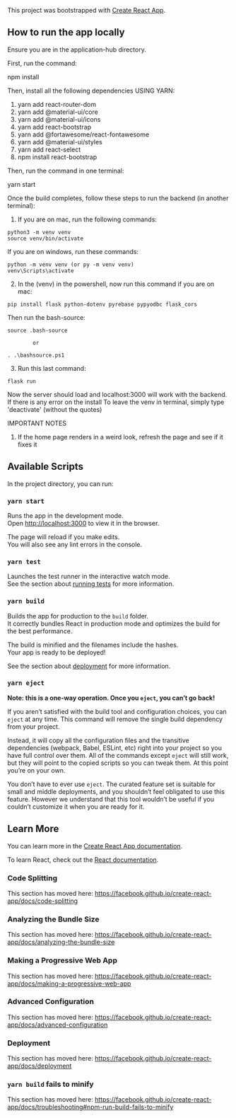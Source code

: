 This project was bootstrapped with [Create React App](https://github.com/facebook/create-react-app).

## How to run the app locally

Ensure you are in the application-hub directory.

First, run the command: 

  npm install
  
Then, install all the following dependencies USING YARN: 

  1. yarn add react-router-dom
  2. yarn add @material-ui/core
  3. yarn add @material-ui/icons
  4. yarn add react-bootstrap
  5. yarn add @fortawesome/react-fontawesome
  6. yarn add @material-ui/styles
  7. yarn add react-select
  8. npm install react-bootstrap

Then, run the command in one terminal:

  yarn start
  
Once the build completes, follow these steps to run the backend (in another terminal):

  1. If you are on mac, run the following commands: 
  
    python3 -m venv venv
    source venv/bin/activate
  
  If you are on windows, run these commands:
  
    python -m venv venv (or py -m venv venv)
    venv\Scripts\activate
    
  2. In the (venv) in the powershell, now run this command if you are on mac:
  
    pip install flask python-dotenv pyrebase pypyodbc flask_cors
    
  Then run the bash-source:
  
    source .bash-source 
    
            or
            
    . .\bashsource.ps1
    
  3. Run this last command: 
  
    flask run
    
  Now the server should load and localhost:3000 will work with the backend. If there is any error on the install
  To leave the venv in terminal, simply type 'deactivate' (without the quotes)
  
  IMPORTANT NOTES
  
  1. If the home page renders in a weird look, refresh the page and see if it fixes it
 
    

## Available Scripts

In the project directory, you can run:

### `yarn start`

Runs the app in the development mode.<br />
Open [http://localhost:3000](http://localhost:3000) to view it in the browser.

The page will reload if you make edits.<br />
You will also see any lint errors in the console.

### `yarn test`

Launches the test runner in the interactive watch mode.<br />
See the section about [running tests](https://facebook.github.io/create-react-app/docs/running-tests) for more information.

### `yarn build`

Builds the app for production to the `build` folder.<br />
It correctly bundles React in production mode and optimizes the build for the best performance.

The build is minified and the filenames include the hashes.<br />
Your app is ready to be deployed!

See the section about [deployment](https://facebook.github.io/create-react-app/docs/deployment) for more information.

### `yarn eject`

**Note: this is a one-way operation. Once you `eject`, you can’t go back!**

If you aren’t satisfied with the build tool and configuration choices, you can `eject` at any time. This command will remove the single build dependency from your project.

Instead, it will copy all the configuration files and the transitive dependencies (webpack, Babel, ESLint, etc) right into your project so you have full control over them. All of the commands except `eject` will still work, but they will point to the copied scripts so you can tweak them. At this point you’re on your own.

You don’t have to ever use `eject`. The curated feature set is suitable for small and middle deployments, and you shouldn’t feel obligated to use this feature. However we understand that this tool wouldn’t be useful if you couldn’t customize it when you are ready for it.

## Learn More

You can learn more in the [Create React App documentation](https://facebook.github.io/create-react-app/docs/getting-started).

To learn React, check out the [React documentation](https://reactjs.org/).

### Code Splitting

This section has moved here: https://facebook.github.io/create-react-app/docs/code-splitting

### Analyzing the Bundle Size

This section has moved here: https://facebook.github.io/create-react-app/docs/analyzing-the-bundle-size

### Making a Progressive Web App

This section has moved here: https://facebook.github.io/create-react-app/docs/making-a-progressive-web-app

### Advanced Configuration

This section has moved here: https://facebook.github.io/create-react-app/docs/advanced-configuration

### Deployment

This section has moved here: https://facebook.github.io/create-react-app/docs/deployment

### `yarn build` fails to minify

This section has moved here: https://facebook.github.io/create-react-app/docs/troubleshooting#npm-run-build-fails-to-minify
